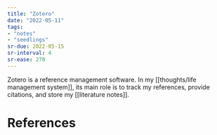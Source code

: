 ```yaml
---
title: "Zotero"
date: "2022-05-11"
tags:
- "notes"
- "seedlings"
sr-due: 2022-05-15
sr-interval: 4
sr-ease: 270
---
```


Zotero is a reference management software. In my [[thoughts/life management system]], its main role is to track my references, provide citations, and store my [[literature notes]].

# References

